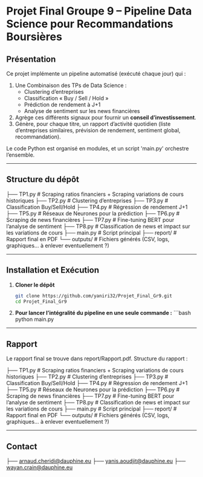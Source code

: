 # Projet Final Groupe 9 – Pipeline Data Science pour Recommandations Boursières

## Présentation
Ce projet implémente un pipeline automatisé (exécuté chaque jour) qui :

1. Une Combinaison des TPs de Data Science :  
   - Clustering d’entreprises  
   - Classification « Buy / Sell / Hold »  
   - Prédiction de rendement à J+1  
   - Analyse de sentiment sur les news financières  
2. Agrège ces différents signaux pour fournir un **conseil d’investissement**.
3. Génère, pour chaque titre, un rapport d’activité quotidien (liste d’entreprises similaires, prévision de rendement, sentiment global, recommandation).

Le code Python est organisé en modules, et un script 'main.py' orchestre l’ensemble.

---

## Structure du dépôt

├── TP1.py # Scraping ratios financiers + Scraping variations de cours historiques
├── TP2.py # Clustering d’entreprises
├── TP3.py # Classification Buy/Sell/Hold
├── TP4.py # Régression de rendement J+1
├── TP5.py # Réseaux de Neurones pour la prédiction
├── TP6.py # Scraping de news financières
├── TP7.py # Fine-tuning BERT pour l’analyse de sentiment
├── TP8.py # Classification de news et impact sur les variations de cours
├── main.py # Script principal 
├── report/ # Rapport final en PDF 
└── outputs/ # Fichiers générés (CSV, logs, graphiques… à enlever eventuellement ?)


---

## Installation et Exécution

1. **Cloner le dépôt**  
   ```bash
   git clone https://github.com/yaniri32/Projet_Final_Gr9.git
   cd Projet_Final_Gr9

2. **Pour lancer l’intégralité du pipeline en une seule commande :** ```bash
   python main.py


---

## Rapport

Le rapport final se trouve dans report/Rapport.pdf.
Structure du rapport :

├── TP1.py # Scraping ratios financiers + Scraping variations de cours historiques
├── TP2.py # Clustering d’entreprises
├── TP3.py # Classification Buy/Sell/Hold
├── TP4.py # Régression de rendement J+1
├── TP5.py # Réseaux de Neurones pour la prédiction
├── TP6.py # Scraping de news financières
├── TP7.py # Fine-tuning BERT pour l’analyse de sentiment
├── TP8.py # Classification de news et impact sur les variations de cours
├── main.py # Script principal 
├── report/ # Rapport final en PDF 
└── outputs/ # Fichiers générés (CSV, logs, graphiques… à enlever eventuellement ?)

---

## Contact 

├── arnaud.cheridi@dauphine.eu
├── yanis.aoudjit@dauphine.eu
├── wayan.crain@dauphine.eu




   

